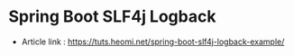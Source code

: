 # Spring Boot SLF4j Logback

* Article link : https://tuts.heomi.net/spring-boot-slf4j-logback-example/
